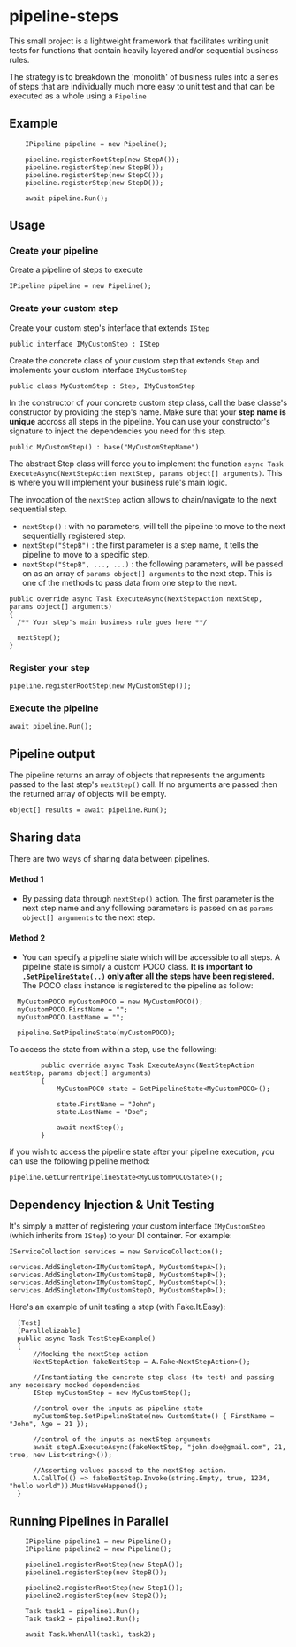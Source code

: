 # pipeline-steps

This small project is a lightweight framework that facilitates writing unit tests for functions that contain heavily layered and/or sequential business rules. 

The strategy is to breakdown the 'monolith' of business rules into a series of steps that are individually much more easy to unit test and that can be executed as a whole using a `Pipeline` 

## Example

```
    IPipeline pipeline = new Pipeline();

    pipeline.registerRootStep(new StepA());
    pipeline.registerStep(new StepB());
    pipeline.registerStep(new StepC());
    pipeline.registerStep(new StepD());

    await pipeline.Run();
```

## Usage

### Create your pipeline
Create a pipeline of steps to execute
```
IPipeline pipeline = new Pipeline();
```

### Create your custom step
Create your custom step's interface that extends `IStep`
```
public interface IMyCustomStep : IStep
```

Create the concrete class of your custom step that extends `Step` and implements your custom interface `IMyCustomStep`
```
public class MyCustomStep : Step, IMyCustomStep
```

In the constructor of your concrete custom step class, call the base classe's constructor by providing the step's name. Make sure that your **step name is unique** accross all steps in the pipeline. You can use your constructor's signature to inject the dependencies you need for this step.
```
public MyCustomStep() : base("MyCustomStepName")
```

The abstract Step class will force you to implement the function `async Task ExecuteAsync(NextStepAction nextStep, params object[] arguments)`. This is where you will implement your business rule's main logic.

The invocation of the `nextStep` action allows to chain/navigate to the next sequential step.

* `nextStep()` : with no parameters, will tell the pipeline to move to the next sequentially registered step.
* `nextStep("StepB")` : the first parameter is a step name, it tells the pipeline to move to a specific step.
* `nextStep("StepB", ..., ...)` : the following parameters, will be passed on as an array of `params object[] arguments` to the next step. This is one of the methods to pass data from one step to the next.
```
public override async Task ExecuteAsync(NextStepAction nextStep, params object[] arguments)
{
  /** Your step's main business rule goes here **/
  
  nextStep();
}
```
### Register your step
```
pipeline.registerRootStep(new MyCustomStep());
```

### Execute the pipeline
```
await pipeline.Run();
```

## Pipeline output
The pipeline returns an array of objects that represents the arguments passed to the last step's `nextStep()` call. If no arguments are passed then the returned array of objects will be empty.
```
object[] results = await pipeline.Run();
```

## Sharing data
There are two ways of sharing data between pipelines.
#### Method 1
* By passing data through `nextStep()` action. The first parameter is the next step name and any following parameters is passed on as `params object[] arguments` to the next step.

#### Method 2 
* You can specify a pipeline state which will be accessible to all steps. A pipeline state is simply a custom POCO class. **It is important to `.SetPipelineState(..)` only after all the steps have been registered.** The POCO class instance is registered to the pipeline as follow:
```
  MyCustomPOCO myCustomPOCO = new MyCustomPOCO();
  myCustomPOCO.FirstName = "";
  myCustomPOCO.LastName = "";

  pipeline.SetPipelineState(myCustomPOCO);
```
To access the state from within a step, use the following:
```
        public override async Task ExecuteAsync(NextStepAction nextStep, params object[] arguments)
        {
            MyCustomPOCO state = GetPipelineState<MyCustomPOCO>();

            state.FirstName = "John";
            state.LastName = "Doe";

            await nextStep();
        }
```

if you wish to access the pipeline state after your pipeline execution, you can use the following pipeline method:
```
pipeline.GetCurrentPipelineState<MyCustomPOCOState>();
```

## Dependency Injection & Unit Testing
It's simply a matter of registering your custom interface `IMyCustomStep` (which inherits from `IStep`) to your DI container. For example:
```
IServiceCollection services = new ServiceCollection();

services.AddSingleton<IMyCustomStepA, MyCustomStepA>();
services.AddSingleton<IMyCustomStepB, MyCustomStepB>();
services.AddSingleton<IMyCustomStepC, MyCustomStepC>();
services.AddSingleton<IMyCustomStepD, MyCustomStepD>();
```
Here's an example of unit testing a step (with Fake.It.Easy):
```
  [Test]
  [Parallelizable]
  public async Task TestStepExample()
  {
      //Mocking the nextStep action
      NextStepAction fakeNextStep = A.Fake<NextStepAction>();

      //Instantiating the concrete step class (to test) and passing any necessary mocked dependencies
      IStep myCustomStep = new MyCustomStep();
      
      //control over the inputs as pipeline state
      myCustomStep.SetPipelineState(new CustomState() { FirstName = "John", Age = 21 });
      
      //control of the inputs as nextStep arguments
      await stepA.ExecuteAsync(fakeNextStep, "john.doe@gmail.com", 21, true, new List<string>());

      //Asserting values passed to the nextStep action.
      A.CallTo(() => fakeNextStep.Invoke(string.Empty, true, 1234, "hello world")).MustHaveHappened();
  }
```

## Running Pipelines in Parallel
```
    IPipeline pipeline1 = new Pipeline();
    IPipeline pipeline2 = new Pipeline();

    pipeline1.registerRootStep(new StepA());
    pipeline1.registerStep(new StepB());
    
    pipeline2.registerRootStep(new Step1());
    pipeline2.registerStep(new Step2());

    Task task1 = pipeline1.Run();
    Task task2 = pipeline2.Run();
    
    await Task.WhenAll(task1, task2);
```
